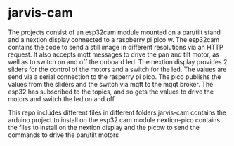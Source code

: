 # jarvis-cam
The projects consist of an esp32cam module mounted on a pan/tilt stand and a nextion display connected to a raspberry pi pico w.
The esp32cam contains the code to send a still image in different resolutions via an HTTP request. It also accepts mqtt messages to drive the pan and tilt motor, 
as well as to switch on and off the onboard led.
The nextion display provides 2 sliders for the control of the motors and a switch for the led. The values are send via a serial connection to the rasperry pi pico.
The pico publishs the values from the sliders and the switch via mqtt to the mqqt broker. The esp32 has subscribed to the topics, and so gets the values
to drive the motors and switch the  led on and off

This repo includes different files in different folders
jarvis-cam contains the arduino project to install on the esp32 cam module
nextion-pico contains the files to install on the nextion display and the picow to send the commands to drive the pan/tilt motors
